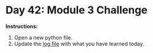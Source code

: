 # Day 42: Module 3 Challenge
**Instructions:** 
1. Open a new python file.
2. Update the [log file](../../log.md) with what you have learned today.
